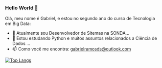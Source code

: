 ### Hello World 👋

Olá, meu nome é Gabriel, e estou no segundo ano do curso de Tecnologia em Big Data:

- 🔭 Atualmente sou Desenvolvedor de Sitemas na SONDA...
- 🌱 Estou estudando Python e muitos assuntos relacionados a Ciência de Dados ...
- 📫 Como você me encontra: gabrielramosds@outlook.com 

[![Top Langs](https://github-readme-stats.vercel.app/api/top-langs/?username=Gabriel-Rds)](https://github.com/anuraghazra/github-readme-stats)
